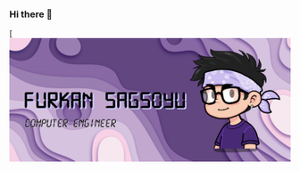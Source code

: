 ### Hi there 👋
[![MasterHead](https://raw.githubusercontent.com/frknsgsy/frknsgsy/main/github_banner.png)
